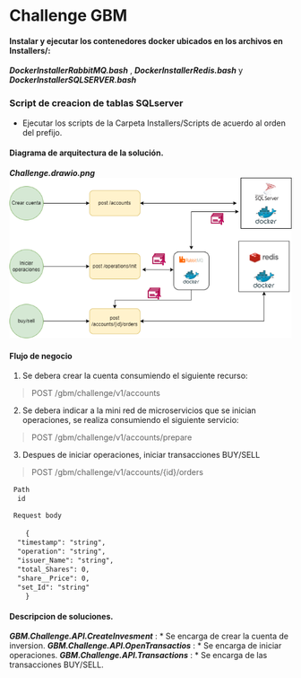 # Challenge GBM

#### Instalar y ejecutar los contenedores docker ubicados en los archivos en Installers/:

**_DockerInstallerRabbitMQ.bash_** , **_DockerInstallerRedis.bash_** y **_DockerInstallerSQLSERVER.bash_**

### Script de creacion de tablas SQLserver

* Ejecutar los scripts de la Carpeta Installers/Scripts de acuerdo al orden del prefijo.

#### Diagrama de arquitectura de la solución.
**_Challenge.drawio.png_**
![alt text for screen readers](./Challenge.drawio.png "diagrama de arquitectura")

#### Flujo de negocio

1.  Se debera crear la cuenta consumiendo el siguiente recurso:

> POST /gbm/challenge/v1/accounts
    

2.  Se debera indicar a la mini red de microservicios que se inician operaciones, se realiza consumiendo el siguiente servicio:

> POST /gbm/challenge/v1/accounts/prepare

3.  Despues de iniciar operaciones, iniciar transacciones BUY/SELL

> POST /gbm/challenge/v1/accounts/{id}/orders
``` 
 Path
  id
```
```
 Request body

	{
  "timestamp": "string",
  "operation": "string",
  "issuer_Name": "string",
  "total_Shares": 0,
  "share__Price": 0,
  "set_Id": "string"
	}
```
#### Descripcion de soluciones.

**_GBM.Challenge.API.CreateInvesment_** : * Se encarga de crear la cuenta de inversion.
**_GBM.Challenge.API.OpenTransactios_** : * Se encarga de iniciar operaciones.
**_GBM.Challenge.API.Transactions_** : * Se encarga de las transacciones BUY/SELL.



